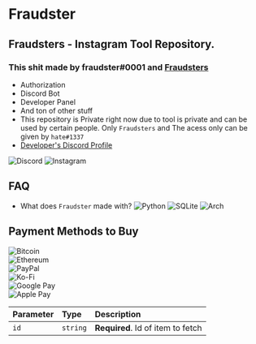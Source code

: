 # Fraudster

## Fraudsters - Instagram Tool Repository.

### This shit made by fraudster#0001 and [Fraudsters](https://discord.gg/fraudsters)

* Authorization
* Discord Bot
* Developer Panel
* And ton of other stuff
* This repository is Private right now due to tool is private and can be used by certain people. Only `Fraudsters` and The acess only can be given by `hate#1337`
* [Developer's Discord Profile](https://lookup.guru/920364039568236565)

![Discord](https://img.shields.io/badge/%3Cfraudster%3E-%237289DA.svg?style=for-the-badge&logo=discord&logoColor=white) ![Instagram](https://img.shields.io/badge/<@whosshatee>-%23E4405F.svg?style=for-the-badge&logo=Instagram&logoColor=white) 

## FAQ

* What does `Fraudster` made with? ![Python](https://img.shields.io/badge/python-3670A0?style=for-the-badge&logo=python&logoColor=ffdd54) ![SQLite](https://img.shields.io/badge/sqlite-%2307405e.svg?style=for-the-badge&logo=sqlite&logoColor=white) ![Arch](https://img.shields.io/badge/Arch%20Linux-1793D1?logo=arch-linux&logoColor=fff&style=for-the-badge)

## Payment Methods to Buy

![Bitcoin](https://img.shields.io/badge/310-000?style=for-the-badge&logo=bitcoin&logoColor=white)\
![Ethereum](https://img.shields.io/badge/310-3C3C3D?style=for-the-badge&logo=Ethereum&logoColor=white)\
![PayPal](https://img.shields.io/badge/310-00457C?style=for-the-badge&logo=paypal&logoColor=white)\
![Ko-Fi](https://img.shields.io/badge/310-F16061?style=for-the-badge&logo=ko-fi&logoColor=white)\
![Google Pay](https://img.shields.io/badge/310-%233780F1.svg?style=for-the-badge&logo=Google-Pay&logoColor=white)\
![Apple Pay](https://img.shields.io/badge/310-000000.svg?style=for-the-badge&logo=Apple-Pay&logoColor=white)

| Parameter | Type     | Description                       |
| :-------- | :------- | :-------------------------------- |
| `id`      | `string` | **Required**. Id of item to fetch |
